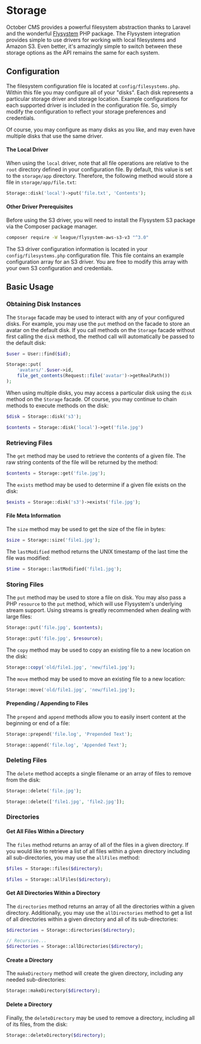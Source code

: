 # Storage

October CMS provides a powerful filesystem abstraction thanks to Laravel and the wonderful [Flysystem](https://github.com/thephpleague/flysystem) PHP package. The Flysystem integration provides simple to use drivers for working with local filesystems and Amazon S3. Even better, it's amazingly simple to switch between these storage options as the API remains the same for each system.

## Configuration

The filesystem configuration file is located at `config/filesystems.php`. Within this file you may configure all of your "disks". Each disk represents a particular storage driver and storage location. Example configurations for each supported driver is included in the configuration file. So, simply modify the configuration to reflect your storage preferences and credentials.

Of course, you may configure as many disks as you like, and may even have multiple disks that use the same driver.

#### The Local Driver

When using the `local` driver, note that all file operations are relative to the `root` directory defined in your configuration file. By default, this value is set to the `storage/app` directory. Therefore, the following method would store a file in `storage/app/file.txt`:

```php
Storage::disk('local')->put('file.txt', 'Contents');
```

#### Other Driver Prerequisites

Before using the S3 driver, you will need to install the Flysystem S3 package via the Composer package manager.

```bash
composer require -W league/flysystem-aws-s3-v3 "^3.0"
```

The S3 driver configuration information is located in your `config/filesystems.php` configuration file. This file contains an example configuration array for an S3 driver. You are free to modify this array with your own S3 configuration and credentials.

## Basic Usage

### Obtaining Disk Instances

The `Storage` facade may be used to interact with any of your configured disks. For example, you may use the `put` method on the facade to store an avatar on the default disk. If you call methods on the `Storage` facade without first calling the `disk` method, the method call will automatically be passed to the default disk:

```php
$user = User::find($id);

Storage::put(
    'avatars/'.$user->id,
    file_get_contents(Request::file('avatar')->getRealPath())
);
```

When using multiple disks, you may access a particular disk using the `disk` method on the `Storage` facade. Of course, you may continue to chain methods to execute methods on the disk:

```php
$disk = Storage::disk('s3');

$contents = Storage::disk('local')->get('file.jpg')
```

### Retrieving Files

The `get` method may be used to retrieve the contents of a given file. The raw string contents of the file will be returned by the method:

```php
$contents = Storage::get('file.jpg');
```

The `exists` method may be used to determine if a given file exists on the disk:

```php
$exists = Storage::disk('s3')->exists('file.jpg');
```

#### File Meta Information

The `size` method may be used to get the size of the file in bytes:

```php
$size = Storage::size('file1.jpg');
```

The `lastModified` method returns the UNIX timestamp of the last time the file was modified:

```php
$time = Storage::lastModified('file1.jpg');
```

### Storing Files

The `put` method may be used to store a file on disk. You may also pass a PHP `resource` to the `put` method, which will use Flysystem's underlying stream support. Using streams is greatly recommended when dealing with large files:

```php
Storage::put('file.jpg', $contents);

Storage::put('file.jpg', $resource);
```

The `copy` method may be used to copy an existing file to a new location on the disk:

```php
Storage::copy('old/file1.jpg', 'new/file1.jpg');
```

The `move` method may be used to move an existing file to a new location:

```php
Storage::move('old/file1.jpg', 'new/file1.jpg');
```

#### Prepending / Appending to Files

The `prepend` and `append` methods allow you to easily insert content at the beginning or end of a file:

```php
Storage::prepend('file.log', 'Prepended Text');

Storage::append('file.log', 'Appended Text');
```

### Deleting Files

The `delete` method accepts a single filename or an array of files to remove from the disk:

```php
Storage::delete('file.jpg');

Storage::delete(['file1.jpg', 'file2.jpg']);
```

### Directories

#### Get All Files Within a Directory

The `files` method returns an array of all of the files in a given directory. If you would like to retrieve a list of all files within a given directory including all sub-directories, you may use the `allFiles` method:

```php
$files = Storage::files($directory);

$files = Storage::allFiles($directory);
```

#### Get All Directories Within a Directory

The `directories` method returns an array of all the directories within a given directory. Additionally, you may use the `allDirectories` method to get a list of all directories within a given directory and all of its sub-directories:

```php
$directories = Storage::directories($directory);

// Recursive...
$directories = Storage::allDirectories($directory);
```

#### Create a Directory

The `makeDirectory` method will create the given directory, including any needed sub-directories:

```php
Storage::makeDirectory($directory);
```

#### Delete a Directory

Finally, the `deleteDirectory` may be used to remove a directory, including all of its files, from the disk:

```php
Storage::deleteDirectory($directory);
```
